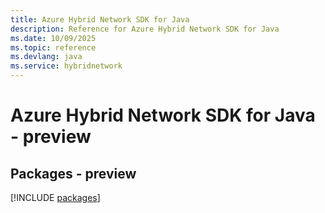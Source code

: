 ```yaml
---
title: Azure Hybrid Network SDK for Java
description: Reference for Azure Hybrid Network SDK for Java
ms.date: 10/09/2025
ms.topic: reference
ms.devlang: java
ms.service: hybridnetwork
---
```

# Azure Hybrid Network SDK for Java - preview
## Packages - preview
[!INCLUDE [packages](hybrid-network-index.md)]